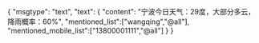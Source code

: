 {
    "msgtype": "text",
    "text": {
        "content": "宁波今日天气：29度，大部分多云，降雨概率：60%",
        "mentioned_list":["wangqing","@all"],
        "mentioned_mobile_list":["13800001111","@all"]
    }
}
